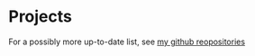 # Projects
For a possibly more up-to-date list, see [my github reopositories](https://github.com/Dot32IsCool)

<!-- <div class="segment"><img src="favicon.png"><button>Tiny Tank</button></div> -->